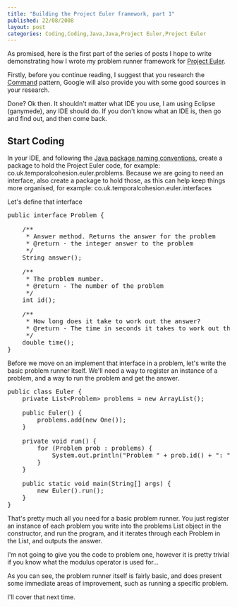 ```yaml
---
title: "Building the Project Euler framework, part 1"
published: 22/08/2008
layout: post
categories: Coding,Coding,Java,Java,Project Euler,Project Euler
---
```

As promised, here is the first part of the series of posts I hope to write demonstrating how I wrote my problem runner framework for <a title="Project Euler!" href="http://projecteuler.net/" target="_blank">Project Euler</a>.

Firstly, before you continue reading, I suggest that you research the <a title="The Command pattern on Wikipedia" href="http://en.wikipedia.org/wiki/Command_pattern" target="_blank">Command</a> pattern, Google will also provide you with some good sources in your research.

Done? Ok then. It shouldn't matter what IDE you use, I am using Eclipse (ganymede), any IDE should do. If you don't know what an IDE is, then go and find out, and then come back.
<h2>Start Coding</h2>
In your IDE, and following the <a title="Java package naming conventions" href="http://java.sun.com/docs/codeconv/html/CodeConventions.doc8.html" target="_blank">Java package naming conventions</a>, create a package to hold the Project Euler code, for example: co.uk.temporalcohesion.euler.problems. Because we are going to need an interface, also create a package to hold those, as this can help keep things more organised, for example: co.uk.temporalcohesion.euler.interfaces

Let's define that interface
<pre lang="java">public interface Problem {

	/**
	 * Answer method. Returns the answer for the problem
	 * @return - the integer answer to the problem
	 */
	String answer();

	/**
	 * The problem number.
	 * @return - The number of the problem
	 */
	int id();

	/**
	 * How long does it take to work out the answer?
	 * @return - The time in seconds it takes to work out the answer to the problem
	 */
	double time();
}</pre>
Before we move on an implement that interface in a problem, let's write the basic problem runner itself. We'll need a way to register an instance of a problem, and a way to run the problem and get the answer.
<pre lang="java">public class Euler {
	private List&lt;Problem&gt; problems = new ArrayList();

	public Euler() {
		problems.add(new One());
	}

	private void run() {
		for (Problem prob : problems) {
			System.out.println("Problem " + prob.id() + ": " + prob.answer());
		}
	}

	public static void main(String[] args) {
		new Euler().run();
	}
}</pre>
That's pretty much all you need for a basic problem runner. You just register an instance of each problem you write into the problems List object in the constructor, and run the program, and it iterates through each Problem in the List, and outputs the answer.

I'm not going to give you the code to problem one, however it is pretty trivial if you know what the modulus operator is used for...

As you can see, the problem runner itself is fairly basic, and does present some immediate areas of improvement, such as running a specific problem.

I'll cover that next time.

